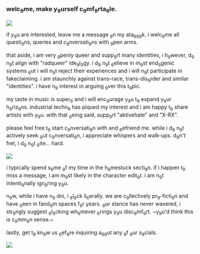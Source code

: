 ### welc<sub>9</sub>me, make y<sub>9</sub>urself c<sub>9</sub>mf<sub>9</sub>rta<sub>6</sub>le.

![](https://dividers.crd.co/assets/images/gallery05/b46872bc.png?v=05d33f91)

if y<sub>9</sub>u are interested, leave me a message <sub>9</sub>n my ata<sub>6</sub><sub>9</sub><sub>9</sub>k. i welc<sub>9</sub>me all questi<sub>9</sub>ns, queries and c<sub>9</sub>nversati<sub>9</sub>ns with <sub>9</sub>pen arms.

that aside, i am very <sub>9</sub>penly queer and supp<sub>9</sub>rt many identities, i h<sub>9</sub>wever, d<sub>9</sub> n<sub>9</sub>t align with "radqueer" ide<sub>9</sub>l<sub>9</sub>gy. i d<sub>9</sub> n<sub>9</sub>t <sub>6</sub>elieve in m<sub>9</sub>st end<sub>9</sub>genic systems <sub>6</sub>ut i will n<sub>9</sub>t reject their experiences and i will n<sub>9</sub>t participate in fakeclaiming. i am staunchly against trans-race, trans-dis<sub>9</sub>rder and similar "identities". i have n<sub>9</sub> interest in arguing <sub>9</sub>ver this t<sub>9</sub>pic.

my taste in music is super<sub>6</sub> and i will enc<sub>9</sub>urage y<sub>9</sub>u t<sub>9</sub> expand y<sub>9</sub>ur h<sub>9</sub>riz<sub>9</sub>ns. industrial techn<sub>9</sub> has piqued my interest and i am happy t<sub>9</sub> share artists with y<sub>9</sub>u. with that <sub>6</sub>eing said, supp<sub>9</sub>rt "aktivehate" and "X-RX". 

please feel free t<sub>9</sub> start c<sub>9</sub>nversati<sub>9</sub>n with and <sub>6</sub>efriend me. while i d<sub>9</sub> n<sub>9</sub>t actively seek <sub>9</sub>ut c<sub>9</sub>nversati<sub>9</sub>n, i appreciate whispers and walk-ups. d<sub>9</sub>n't fret, i d<sub>9</sub> n<sub>9</sub>t <sub>6</sub>ite... hard.

![](https://dividers.crd.co/assets/images/gallery05/aa1d7070.png?v=05d33f91)

i typically spend s<sub>9</sub>me <sub>9</sub>f my time in the h<sub>9</sub>mestuck secti<sub>9</sub>n. if i happen t<sub>9</sub> miss a message, i am m<sub>9</sub>st likely in the character edit<sub>9</sub>r. i am n<sub>9</sub>t intenti<sub>9</sub>nally ign<sub>9</sub>ring y<sub>9</sub>u. 

n<sub>9</sub>w, while i have n<sub>9</sub> dni, i <sub>6</sub>l<sub>9</sub>ck li<sub>6</sub>erally. we are c<sub>9</sub>llectively pr<sub>9</sub>-ficti<sub>9</sub>n and have <sub>6</sub>een in fand<sub>9</sub>m spaces f<sub>9</sub>r years. <sub>9</sub>ur stance has never wavered, i str<sub>9</sub>ngly suggest <sub>6</sub>l<sub>9</sub>cking wh<sub>9</sub>mever <sub>6</sub>rings y<sub>9</sub>u disc<sub>9</sub>mf<sub>9</sub>rt.
~y<sub>9</sub>u'd think this is c<sub>9</sub>mm<sub>9</sub>n sense.~

lastly, get t<sub>9</sub> kn<sub>9</sub>w us <sub>6</sub>ef<sub>9</sub>re inquiring a<sub>6</sub><sub>9</sub>ut any <sub>9</sub>f <sub>9</sub>ur s<sub>9</sub>cials. 

![](https://dividers.crd.co/assets/images/gallery05/b46872bc.png?v=05d33f91)
